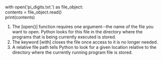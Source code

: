 with open('pi_digits.txt.') as file_object:  
    contents = file_object.read()  
    print(contents)

1. The [open()] function requires one argument--the name of the file you want to open. Python looks for this file in the directory where the programs that is being currently executed is stored. 
2. The keyword [with] closes the file once access to it is no longer needed. 
3.  A relative file path tells Python to look for a given location relative to the directory where the currently running program file is stored. 